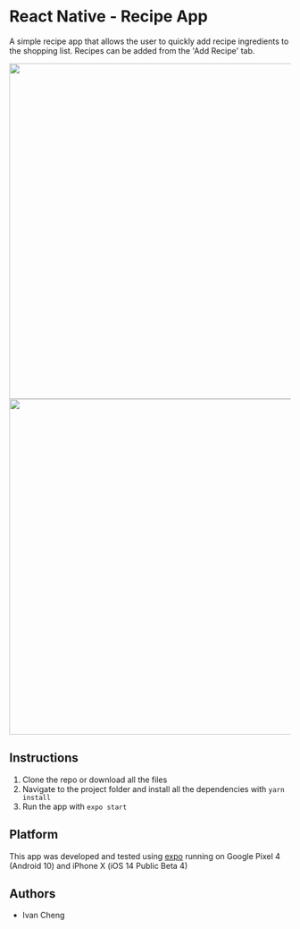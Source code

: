 # React Native - Recipe App

A simple recipe app that allows the user to quickly add recipe ingredients to the shopping list. Recipes can be added from the 'Add Recipe' tab.

<p align="center">
  <img src="./src/gifs/android-example.gif" height='600'/>
  <img src="./src/gifs/ios-example.gif" height='600'/>
</p>

## Instructions

1. Clone the repo or download all the files
2. Navigate to the project folder and install all the dependencies with `yarn install`
3. Run the app with `expo start`

## Platform

This app was developed and tested using [expo](https://expo.io/) running on Google Pixel 4 (Android 10) and iPhone X (iOS 14 Public Beta 4)

## Authors

- Ivan Cheng
